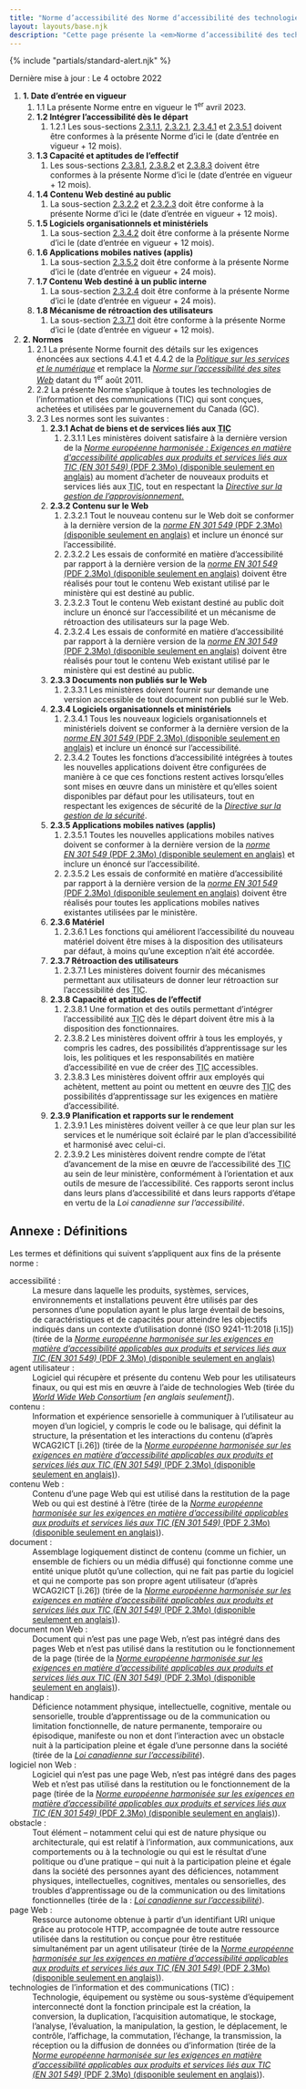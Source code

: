 ```yaml
---
title: "Norme d’accessibilité des Norme d’accessibilité des technologies de l’information et des communications (<abbr>TIC</abbr>) (Première Phase)"
layout: layouts/base.njk
description: "Cette page présente la <em>Norme d’accessibilité des technologies de l’information et des communications (<abbr>TIC</abbr>)</em> dans son intégralité, les exigences en matière d’accessibilité ainsi que les délais de mise en œuvre associés"
---
```


{% include "partials/standard-alert.njk" %}

Dernière mise à jour : Le 4 octobre 2022

<ol class="a11y-standards-list">
  <li><strong><span id="1.">1.</span> Date d’entrée en vigueur</strong>
    <ol class="a11y-standards-list">
      <li><span id="1.1">1.1</span> La présente Norme entre en vigueur le 1<sup>er</sup> avril 2023.</li>
      <li><strong><span id="1.2">1.2</span> Intégrer l’accessibilité dès le départ</strong>
        <ol class="a11y-standards-list">
          <li><span id="1.2.1">1.2.1</span> Les sous-sections <a href="#2.3.1.1">2.3.1.1</a>, <a href="#2.3.2.1">2.3.2.1</a>, <a href="#2.3.4.1">2.3.4.1</a> et <a href="#2.3.5.1">2.3.5.1</a> doivent être conformes à la présente Norme d’ici le (date d’entrée en vigueur + 12 mois).</li>
        </ol>
      </li>
      <li><strong><span id="1.3">1.3</span> Capacité et aptitudes de l’effectif</strong>
        <ol class="a11y-standards-list">
          <li>Les sous-sections <a href="#2.3.8.1">2.3.8.1</a>, <a href="#2.3.8.2">2.3.8.2</a> et <a href="#2.3.8.3">2.3.8.3</a> doivent être conformes à la présente Norme d’ici le (date d’entrée en vigueur + 12 mois).</li>
        </ol>
      </li>
      <li><strong><span id="1.4">1.4</span> Contenu Web destiné au public</strong>
        <ol class="a11y-standards-list">
          <li>La sous-section <a href="#2.3.2.2">2.3.2.2</a> et <a href="#2.3.2.3">2.3.2.3</a> doit être conforme à la présente Norme d’ici le (date d’entrée en vigueur + 12 mois).</li>
        </ol>
      </li>
      <li><strong><span id="1.5">1.5</span> Logiciels organisationnels et ministériels</strong>
        <ol class="a11y-standards-list">
          <li>La sous-section <a href="#2.3.4.2">2.3.4.2</a> doit être conforme à la présente Norme d’ici le (date d’entrée en vigueur + 12 mois).</li>
        </ol>
      </li>
      <li><strong><span id="1.6">1.6</span> Applications mobiles natives (applis)</strong>
        <ol class="a11y-standards-list">
          <li>La sous-section <a href="#2.3.5.2">2.3.5.2</a> doit être conforme à la présente Norme d’ici le (date d’entrée en vigueur + 24 mois).</li>
        </ol>
      </li>
      <li><strong><span id="1.7">1.7</span> Contenu Web destiné à un public interne</strong>
        <ol class="a11y-standards-list">
          <li>La sous-section <a href="#2.3.2.4">2.3.2.4</a> doit être conforme à la présente Norme d’ici le (date d’entrée en vigueur + 24 mois).</li>
        </ol>
      </li>
      <li><strong><span id="1.8">1.8</span> Mécanisme de rétroaction des utilisateurs</strong>
        <ol class="a11y-standards-list">
          <li>La sous-section <a href="#2.3.7.1">2.3.7.1</a> doit être conforme à la présente Norme d’ici le (date d’entrée en vigueur + 12 mois).</li>
        </ol>
      </li>
    </ol>
  </li>
  <li><strong><span id="2.">2.</span> Normes</strong>
    <ol class="a11y-standards-list">
      <li><span id="2.1">2.1</span> La présente Norme fournit des détails sur les exigences énoncées aux sections 4.4.1 et 4.4.2 de la <a href="https://www.tbs-sct.canada.ca/pol/doc-fra.aspx?id=32603"><em>Politique sur les services et le numérique</em></a> et remplace la <a href="https://www.tbs-sct.canada.ca/pol/doc-fra.aspx?id=23601"><em>Norme sur l’accessibilité des sites Web</em></a> datant du 1<sup>er</sup> août 2011.</li>
      <li><span id="2.2">2.2</span> La présente Norme s’applique à toutes les technologies de l’information et des communications (TIC) qui sont conçues, achetées et utilisées par le gouvernement du Canada (GC).</li>
      <li><span id="2.3">2.3</span> Les normes sont les suivantes :
        <ol class="a11y-standards-list">
          <li><strong><span id="2.3.1">2.3.1</span> Achat de biens et de services liés aux <abbr title="technologies de l’information et des communications">TIC</abbr></strong>
            <ol class="a11y-standards-list">
              <li><span id="2.3.1.1">2.3.1.1</span> Les ministères doivent satisfaire à la dernière version de la <a href="https://www.etsi.org/deliver/etsi_en/301500_301599/301549/03.02.01_60/en_301549v030201p.pdf" hreflang="en" download="download"><em>Norme européenne harmonisée : Exigences en matière d'accessibilité applicables aux produits et services liés aux <abbr>TIC</abbr> (EN&nbsp;301&nbsp;549)</em> (PDF 2.3Mo) (disponible seulement en anglais)</a> au moment d’acheter de nouveaux produits et services liés aux <abbr title="technologies de l’information et des communications">TIC</abbr>, tout en respectant la <a href="https://www.tbs-sct.canada.ca/pol/doc-fra.aspx?id=32692"><em>Directive sur la gestion de l’approvisionnement</em><span>.</span></a></li>
            </ol>
          </li>
          <li><strong><span id="2.3.2">2.3.2</span> Contenu sur le Web</strong>
            <ol class="a11y-standards-list">
              <li><span id="2.3.2.1">2.3.2.1</span> Tout le nouveau contenu sur le Web doit se conformer à la dernière version de la <a href="https://www.etsi.org/deliver/etsi_en/301500_301599/301549/03.02.01_60/en_301549v030201p.pdf" hreflang="en" download="download"><em>norme EN&nbsp;301&nbsp;549</em> (PDF 2.3Mo) (disponible seulement en anglais)</a> et inclure un énoncé sur l’accessibilité.</li>
              <li><span id="2.3.2.2">2.3.2.2</span> Les essais de conformité en matière d’accessibilité par rapport à la dernière version de la <a href="https://www.etsi.org/deliver/etsi_en/301500_301599/301549/03.02.01_60/en_301549v030201p.pdf" hreflang="en" download="download"><em>norme EN&nbsp;301&nbsp;549</em> (PDF 2.3Mo) (disponible seulement en anglais)</a> doivent être réalisés pour tout le contenu Web existant utilisé par le ministère qui est destiné au public.</li>
              <li><span id="2.3.2.3">2.3.2.3</span> Tout le contenu Web existant destiné au public doit inclure un énoncé sur l’accessibilité et un mécanisme de rétroaction des utilisateurs sur la page Web.</li>
              <li><span id="2.3.2.4">2.3.2.4</span> Les essais de conformité en matière d’accessibilité par rapport à la dernière version de la <a href="https://www.etsi.org/deliver/etsi_en/301500_301599/301549/03.02.01_60/en_301549v030201p.pdf" hreflang="en" download="download"><em>norme EN&nbsp;301&nbsp;549</em> (PDF 2.3Mo) (disponible seulement en anglais)</a> doivent être réalisés pour tout le contenu Web existant utilisé par le ministère qui est destiné au public.</li>
            </ol>
          </li>
          <li><strong><span id="2.3.3">2.3.3</span> Documents non publiés sur le Web</strong>
            <ol class="a11y-standards-list">
              <li><span id="2.3.3.1">2.3.3.1</span> Les ministères doivent fournir sur demande une version accessible de tout document non publié sur le Web.</li>
            </ol>
          </li>
          <li><strong><span id="2.3.4">2.3.4</span> Logiciels organisationnels et ministériels</strong>
            <ol class="a11y-standards-list">
              <li><span id="2.3.4.1">2.3.4.1</span> Tous les nouveaux logiciels organisationnels et ministériels doivent se conformer à la dernière version de la <a href="https://www.etsi.org/deliver/etsi_en/301500_301599/301549/03.02.01_60/en_301549v030201p.pdf" hreflang="en" download="download"><em>norme EN&nbsp;301&nbsp;549</em> (PDF 2.3Mo) (disponible seulement en anglais)</a> et inclure un énoncé sur l’accessibilité.</li>
              <li><span id="2.3.4.2">2.3.4.2</span> Toutes les fonctions d’accessibilité intégrées à toutes les nouvelles applications doivent être configurées de manière à ce que ces fonctions restent actives lorsqu’elles sont mises en œuvre dans un ministère et qu’elles soient disponibles par défaut pour les utilisateurs, tout en respectant les exigences de sécurité de la <a href="https://www.tbs-sct.canada.ca/pol/doc-fra.aspx?id=32611"><em>Directive sur la gestion de la sécurité</em></a><span>.</span></li>
            </ol>
          </li>
          <li><strong><span id="2.3.5">2.3.5</span> Applications mobiles natives (applis)</strong>
            <ol class="a11y-standards-list">
              <li><span id="2.3.5.1">2.3.5.1</span> Toutes les nouvelles applications mobiles natives doivent se conformer à la dernière version de la <a href="https://www.etsi.org/deliver/etsi_en/301500_301599/301549/03.02.01_60/en_301549v030201p.pdf" hreflang="en" download="download"><em>norme EN&nbsp;301&nbsp;549</em> (PDF 2.3Mo) (disponible seulement en anglais)</a> et inclure un énoncé sur l’accessibilité.</li>
              <li><span id="2.3.5.2">2.3.5.2</span> Les essais de conformité en matière d’accessibilité par rapport à la dernière version de la <a href="https://www.etsi.org/deliver/etsi_en/301500_301599/301549/03.02.01_60/en_301549v030201p.pdf" hreflang="en" download="download"><em>norme EN&nbsp;301&nbsp;549</em> (PDF 2.3Mo) (disponible seulement en anglais)</a> doivent être réalisés pour toutes les applications mobiles natives existantes utilisées par le ministère.</li>
            </ol>
          </li>
          <li><strong><span id="2.3.6">2.3.6</span> Matériel</strong>
            <ol class="a11y-standards-list">
              <li><span id="2.3.6.1">2.3.6.1</span> Les fonctions qui améliorent l’accessibilité du nouveau matériel doivent être mises à la disposition des utilisateurs par défaut, à moins qu’une exception n’ait été accordée.</li>
            </ol>
          </li>
          <li><strong><span id="2.3.7">2.3.7</span> Rétroaction des utilisateurs</strong>
            <ol class="a11y-standards-list">
              <li><span id="2.3.7.1">2.3.7.1</span> Les ministères doivent fournir des mécanismes permettant aux utilisateurs de donner leur rétroaction sur l’accessibilité des <abbr title="technologies de l’information et des communications">TIC</abbr>.</li>
            </ol>
          </li>
          <li><strong><span id="2.3.8">2.3.8</span> Capacité et aptitudes de l’effectif</strong>
            <ol class="a11y-standards-list">
              <li><span id="2.3.8.1">2.3.8.1</span> Une formation et des outils permettant d’intégrer l’accessibilité aux <abbr title="technologies de l’information et des communications">TIC</abbr> dès le départ doivent être mis à la disposition des fonctionnaires.</li>
              <li><span id="2.3.8.2">2.3.8.2</span> Les ministères doivent offrir à tous les employés, y compris les cadres, des possibilités d’apprentissage sur les lois, les politiques et les responsabilités en matière d’accessibilité en vue de créer des <abbr title="technologies de l’information et des communications">TIC</abbr> accessibles.</li>
              <li><span id="2.3.8.3">2.3.8.3</span> Les ministères doivent offrir aux employés qui achètent, mettent au point ou mettent en œuvre des <abbr title="technologies de l’information et des communications">TIC</abbr> des possibilités d’apprentissage sur les exigences en matière d’accessibilité.</li>
            </ol>
          </li>
          <li><strong><span id="2.3.9">2.3.9</span> Planification et rapports sur le rendement</strong>
            <ol class="a11y-standards-list">
              <li><span id="2.3.9.1">2.3.9.1</span> Les ministères doivent veiller à ce que leur plan sur les services et le numérique soit éclairé par le plan d’accessibilité et harmonisé avec celui-ci.</li>
              <li><span id="2.3.9.2">2.3.9.2</span> Les ministères doivent rendre compte de l’état d’avancement de la mise en œuvre de l’accessibilité des <abbr title="technologies de l’information et des communications">TIC</abbr> au sein de leur ministère, conformément à l’orientation et aux outils de mesure de l’accessibilité. Ces rapports seront inclus dans leurs plans d’accessibilité et dans leurs rapports d’étape en vertu de la <em>Loi canadienne sur l’accessibilité</em><span>.</span></li>
            </ol>
          </li>
        </ol>
      </li>
    </ol>
  </li>
</ol>

## Annexe : Définitions

Les termes et définitions qui suivent s’appliquent aux fins de la présente norme :

<dl>
	<dt>accessibilité&nbsp;:</dt>
	<dd> La mesure dans laquelle les produits, systèmes, services, environnements et installations peuvent être utilisés par des personnes d’une population ayant le plus large éventail de besoins, de caractéristiques et de capacités pour atteindre les objectifs indiqués dans un contexte d’utilisation donné (ISO 9241-11:2018 [i.15]) (tirée de la <a href="https://www.etsi.org/deliver/etsi_en/301500_301599/301549/03.02.01_60/en_301549v030201p.pdf" hreflang="en" download="download"><em>Norme européenne harmonisée sur les exigences en matière d’accessibilité applicables aux produits et services liés aux <abbr>TIC</abbr> (EN&nbsp;301&nbsp;549)</em> (PDF 2.3Mo) (disponible seulement en anglais)</a></dd>
	<dt>agent utilisateur&nbsp;:</dt>
	<dd> Logiciel qui récupère et présente du contenu Web pour les utilisateurs finaux, ou qui est mis en œuvre à l’aide de technologies Web (tirée du <a href="https://www.w3.org/WAI/UA/work/wiki/Definition_of_User_Agent"><em>World Wide Web Consortium</em></a> <em>[en anglais seulement]</em>).</dd>
	<dt>contenu&nbsp;:</dt>
	<dd> Information et expérience sensorielle à communiquer à l’utilisateur au moyen d’un logiciel, y compris le code ou le balisage, qui définit la structure, la présentation et les interactions du contenu (d’après WCAG2ICT [i.26]) (tirée de la <a href="https://www.etsi.org/deliver/etsi_en/301500_301599/301549/03.02.01_60/en_301549v030201p.pdf" hreflang="en" download="download"><em>Norme européenne harmonisée sur les exigences en matière d’accessibilité applicables aux produits et services liés aux <abbr>TIC</abbr> (EN&nbsp;301&nbsp;549)</em> (PDF 2.3Mo) (disponible seulement en anglais)</a>).</dd>
	<dt>contenu Web&nbsp;:</dt>
	<dd> Contenu d’une page Web qui est utilisé dans la restitution de la page Web ou qui est destiné à l’être (tirée de la <a href="https://www.etsi.org/deliver/etsi_en/301500_301599/301549/03.02.01_60/en_301549v030201p.pdf" hreflang="en" download="download"><em>Norme européenne harmonisée sur les exigences en matière d’accessibilité applicables aux produits et services liés aux <abbr>TIC</abbr> (EN&nbsp;301&nbsp;549)</em> (PDF 2.3Mo) (disponible seulement en anglais)</a>).</dd>
	<dt>document&nbsp;:</dt>
	<dd> Assemblage logiquement distinct de contenu (comme un fichier, un ensemble de fichiers ou un média diffusé) qui fonctionne comme une entité unique plutôt qu’une collection, qui ne fait pas partie du logiciel et qui ne comporte pas son propre agent utilisateur (d’après WCAG2ICT [i.26]) (tirée de la <a href="https://www.etsi.org/deliver/etsi_en/301500_301599/301549/03.02.01_60/en_301549v030201p.pdf" hreflang="en" download="download"><em>Norme européenne harmonisée sur les exigences en matière d’accessibilité applicables aux produits et services liés aux <abbr>TIC</abbr> (EN&nbsp;301&nbsp;549)</em> (PDF 2.3Mo) (disponible seulement en anglais)</a>).</dd>
	<dt>document non Web&nbsp;:</dt>
	<dd> Document qui n’est pas une page Web, n’est pas intégré dans des pages Web et n’est pas utilisé dans la restitution ou le fonctionnement de la page (tirée de la <a href="https://www.etsi.org/deliver/etsi_en/301500_301599/301549/03.02.01_60/en_301549v030201p.pdf" hreflang="en" download="download"><em>Norme européenne harmonisée sur les exigences en matière d’accessibilité applicables aux produits et services liés aux <abbr>TIC</abbr> (EN&nbsp;301&nbsp;549)</em> (PDF 2.3Mo) (disponible seulement en anglais)</a>).</dd>
	<dt>handicap&nbsp;:</dt>
	<dd> Déficience notamment physique, intellectuelle, cognitive, mentale ou sensorielle, trouble d’apprentissage ou de la communication ou limitation fonctionnelle, de nature permanente, temporaire ou épisodique, manifeste ou non et dont l’interaction avec un obstacle nuit à la participation pleine et égale d’une personne dans la société (tirée de la <a href="https://laws.justice.gc.ca/fra/lois/a-0.6/page-1.html"><em>Loi canadienne sur l’accessibilité</em></a>).</dd>
	<dt>logiciel non Web&nbsp;:</dt>
	<dd> Logiciel qui n’est pas une page Web, n’est pas intégré dans des pages Web et n’est pas utilisé dans la restitution ou le fonctionnement de la page (tirée de la <a href="https://www.etsi.org/deliver/etsi_en/301500_301599/301549/03.02.01_60/en_301549v030201p.pdf" hreflang="en" download="download"><em>Norme européenne harmonisée sur les exigences en matière d’accessibilité applicables aux produits et services liés aux <abbr>TIC</abbr> (EN&nbsp;301&nbsp;549)</em> (PDF 2.3Mo) (disponible seulement en anglais)</a>).</dd>
	<dt>obstacle&nbsp;:</dt>
	<dd> Tout élément – notamment celui qui est de nature physique ou architecturale, qui est relatif à l’information, aux communications, aux comportements ou à la technologie ou qui est le résultat d’une politique ou d’une pratique – qui nuit à la participation pleine et égale dans la société des personnes ayant des déficiences, notamment physiques, intellectuelles, cognitives, mentales ou sensorielles, des troubles d’apprentissage ou de la communication ou des limitations fonctionnelles (tirée de la&nbsp;: <a href="https://laws.justice.gc.ca/fra/lois/a-0.6/page-1.html"><em>Loi canadienne sur l’accessibilité</em></a>).</dd>
	<dt>page Web&nbsp;:</dt>
	<dd> Ressource autonome obtenue à partir d’un identifiant URI unique grâce au protocole HTTP, accompagnée de toute autre ressource utilisée dans la restitution ou conçue pour être restituée simultanément par un agent utilisateur (tirée de la <a href="https://www.etsi.org/deliver/etsi_en/301500_301599/301549/03.02.01_60/en_301549v030201p.pdf" hreflang="en" download="download"><em>Norme européenne harmonisée sur les exigences en matière d’accessibilité applicables aux produits et services liés aux <abbr>TIC</abbr> (EN&nbsp;301&nbsp;549)</em> (PDF 2.3Mo) (disponible seulement en anglais)</a>).</dd>
	<dt>technologies de l’information et des communications (TIC)&nbsp;:</dt>
	<dd> Technologie, équipement ou système ou sous-système d’équipement interconnecté dont la fonction principale est la création, la conversion, la duplication, l’acquisition automatique, le stockage, l’analyse, l’évaluation, la manipulation, la gestion, le déplacement, le contrôle, l’affichage, la commutation, l’échange, la transmission, la réception ou la diffusion de données ou d’information (tirée de la <a href="https://www.etsi.org/deliver/etsi_en/301500_301599/301549/03.02.01_60/en_301549v030201p.pdf" hreflang="en" download="download"><em>Norme européenne harmonisée sur les exigences en matière d’accessibilité applicables aux produits et services liés aux <abbr>TIC</abbr> (EN&nbsp;301&nbsp;549)</em> (PDF 2.3Mo) (disponible seulement en anglais)</a>).</dd>
</dl>
